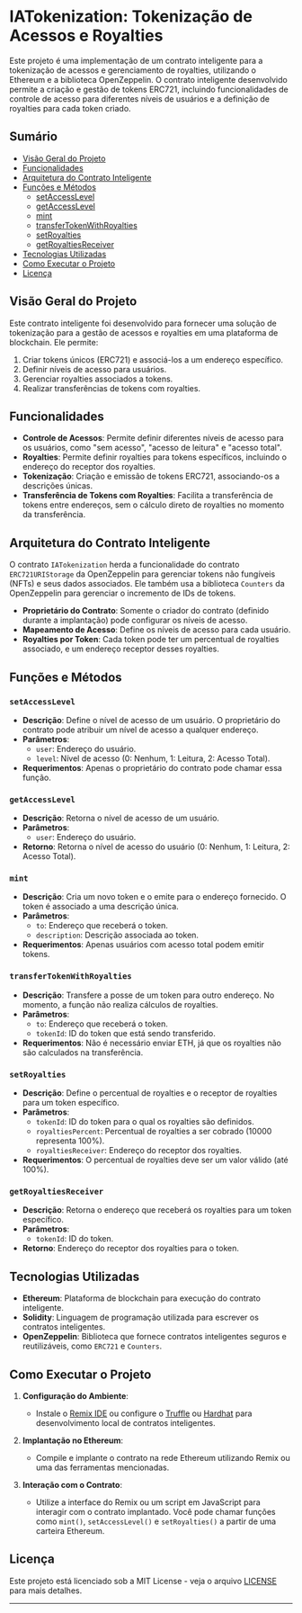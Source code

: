 # IATokenization: Tokenização de Acessos e Royalties

Este projeto é uma implementação de um contrato inteligente para a tokenização de acessos e gerenciamento de royalties, utilizando o Ethereum e a biblioteca OpenZeppelin. O contrato inteligente desenvolvido permite a criação e gestão de tokens ERC721, incluindo funcionalidades de controle de acesso para diferentes níveis de usuários e a definição de royalties para cada token criado.

## Sumário
- [Visão Geral do Projeto](#visão-geral-do-projeto)
- [Funcionalidades](#funcionalidades)
- [Arquitetura do Contrato Inteligente](#arquitetura-do-contrato-inteligente)
- [Funções e Métodos](#funções-e-métodos)
  - [setAccessLevel](#setAccessLevel)
  - [getAccessLevel](#getAccessLevel)
  - [mint](#mint)
  - [transferTokenWithRoyalties](#transferTokenWithRoyalties)
  - [setRoyalties](#setRoyalties)
  - [getRoyaltiesReceiver](#getRoyaltiesReceiver)
- [Tecnologias Utilizadas](#tecnologias-utilizadas)
- [Como Executar o Projeto](#como-executar-o-projeto)
- [Licença](#licença)

## Visão Geral do Projeto
Este contrato inteligente foi desenvolvido para fornecer uma solução de tokenização para a gestão de acessos e royalties em uma plataforma de blockchain. Ele permite:
1. Criar tokens únicos (ERC721) e associá-los a um endereço específico.
2. Definir níveis de acesso para usuários.
3. Gerenciar royalties associados a tokens.
4. Realizar transferências de tokens com royalties.

## Funcionalidades
- **Controle de Acessos**: Permite definir diferentes níveis de acesso para os usuários, como "sem acesso", "acesso de leitura" e "acesso total".
- **Royalties**: Permite definir royalties para tokens específicos, incluindo o endereço do receptor dos royalties.
- **Tokenização**: Criação e emissão de tokens ERC721, associando-os a descrições únicas.
- **Transferência de Tokens com Royalties**: Facilita a transferência de tokens entre endereços, sem o cálculo direto de royalties no momento da transferência.

## Arquitetura do Contrato Inteligente
O contrato `IATokenization` herda a funcionalidade do contrato `ERC721URIStorage` da OpenZeppelin para gerenciar tokens não fungíveis (NFTs) e seus dados associados. Ele também usa a biblioteca `Counters` da OpenZeppelin para gerenciar o incremento de IDs de tokens.

- **Proprietário do Contrato**: Somente o criador do contrato (definido durante a implantação) pode configurar os níveis de acesso.
- **Mapeamento de Acesso**: Define os níveis de acesso para cada usuário.
- **Royalties por Token**: Cada token pode ter um percentual de royalties associado, e um endereço receptor desses royalties.

## Funções e Métodos

### `setAccessLevel`
- **Descrição**: Define o nível de acesso de um usuário. O proprietário do contrato pode atribuir um nível de acesso a qualquer endereço.
- **Parâmetros**:
  - `user`: Endereço do usuário.
  - `level`: Nível de acesso (0: Nenhum, 1: Leitura, 2: Acesso Total).
- **Requerimentos**: Apenas o proprietário do contrato pode chamar essa função.

### `getAccessLevel`
- **Descrição**: Retorna o nível de acesso de um usuário.
- **Parâmetros**:
  - `user`: Endereço do usuário.
- **Retorno**: Retorna o nível de acesso do usuário (0: Nenhum, 1: Leitura, 2: Acesso Total).

### `mint`
- **Descrição**: Cria um novo token e o emite para o endereço fornecido. O token é associado a uma descrição única.
- **Parâmetros**:
  - `to`: Endereço que receberá o token.
  - `description`: Descrição associada ao token.
- **Requerimentos**: Apenas usuários com acesso total podem emitir tokens.

### `transferTokenWithRoyalties`
- **Descrição**: Transfere a posse de um token para outro endereço. No momento, a função não realiza cálculos de royalties.
- **Parâmetros**:
  - `to`: Endereço que receberá o token.
  - `tokenId`: ID do token que está sendo transferido.
- **Requerimentos**: Não é necessário enviar ETH, já que os royalties não são calculados na transferência.

### `setRoyalties`
- **Descrição**: Define o percentual de royalties e o receptor de royalties para um token específico.
- **Parâmetros**:
  - `tokenId`: ID do token para o qual os royalties são definidos.
  - `royaltiesPercent`: Percentual de royalties a ser cobrado (10000 representa 100%).
  - `royaltiesReceiver`: Endereço do receptor dos royalties.
- **Requerimentos**: O percentual de royalties deve ser um valor válido (até 100%).

### `getRoyaltiesReceiver`
- **Descrição**: Retorna o endereço que receberá os royalties para um token específico.
- **Parâmetros**:
  - `tokenId`: ID do token.
- **Retorno**: Endereço do receptor dos royalties para o token.

## Tecnologias Utilizadas
- **Ethereum**: Plataforma de blockchain para execução do contrato inteligente.
- **Solidity**: Linguagem de programação utilizada para escrever os contratos inteligentes.
- **OpenZeppelin**: Biblioteca que fornece contratos inteligentes seguros e reutilizáveis, como `ERC721` e `Counters`.

## Como Executar o Projeto

1. **Configuração do Ambiente**:
   - Instale o [Remix IDE](https://remix.ethereum.org) ou configure o [Truffle](https://www.trufflesuite.com/truffle) ou [Hardhat](https://hardhat.org/) para desenvolvimento local de contratos inteligentes.
   
2. **Implantação no Ethereum**:
   - Compile e implante o contrato na rede Ethereum utilizando Remix ou uma das ferramentas mencionadas.

3. **Interação com o Contrato**:
   - Utilize a interface do Remix ou um script em JavaScript para interagir com o contrato implantado. Você pode chamar funções como `mint()`, `setAccessLevel()` e `setRoyalties()` a partir de uma carteira Ethereum.

## Licença
Este projeto está licenciado sob a MIT License - veja o arquivo [LICENSE](LICENSE) para mais detalhes.

---


